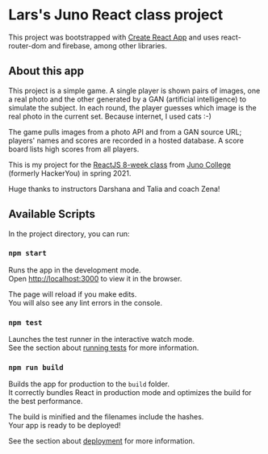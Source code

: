 # Lars's Juno React class project

This project was bootstrapped with [Create React App](https://github.com/facebook/create-react-app) and uses react-router-dom and firebase, among other libraries.

## About this app

This project is a simple game. A single player is shown pairs of images, one a real photo and the other generated by a GAN (artificial intelligence) to simulate the subject. In each round, the player guesses which image is the real photo in the current set. Because internet, I used cats :-)

The game pulls images from a photo API and from a GAN source URL; players' names and scores are recorded in a hosted database. A score board lists high scores from all players.

This is my project for the [ReactJS 8-week class](https://junocollege.com/course/react) from [Juno College](https://junocollege.com) (formerly HackerYou) in spring 2021.

Huge thanks to instructors Darshana and Talia and coach Zena!

## Available Scripts

In the project directory, you can run:

### `npm start`

Runs the app in the development mode.\
Open [http://localhost:3000](http://localhost:3000) to view it in the browser.

The page will reload if you make edits.\
You will also see any lint errors in the console.

### `npm test`

Launches the test runner in the interactive watch mode.\
See the section about [running tests](https://facebook.github.io/create-react-app/docs/running-tests) for more information.

### `npm run build`

Builds the app for production to the `build` folder.\
It correctly bundles React in production mode and optimizes the build for the best performance.

The build is minified and the filenames include the hashes.\
Your app is ready to be deployed!

See the section about [deployment](https://facebook.github.io/create-react-app/docs/deployment) for more information.
